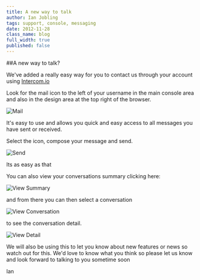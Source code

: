 ```yaml
---
title: A new way to talk
author: Ian Jobling
tags: support, console, messaging
date: 2012-11-28
class_name: blog
full_width: true
published: false
---
```


##A new way to talk?

We've added a really easy way for you to contact us through your account using [Intercom.io](https://www.intercom.io/ "Intercom") 

Look for the mail icon to the left of your username in the main console area and also in the design area at the top right of the browser. 

![Mail](/img/blog/mail.png "Contact Icon")


It's easy to use and allows you quick and easy access to all messages you have sent or received.

Select the icon, compose your message and send.

![Send](/img/blog/newmessagesend.png "Send Message")

Its as easy as that

You can also view your conversations summary clicking here:

![View Summary](/img/blog/viewmessage.png "View Summary")

and from there you can then select a conversation

![View Conversation](/img/blog/viewconversation.png "View Conversations")

to see the conversation detail.

![View Detail](/img/blog/conversationdetail.png "Conversation Detail")

We will also be using this to let you know about new features or news so watch out for this. We'd love to know what you think so please let us know and look forward to talking to you sometime soon

Ian


